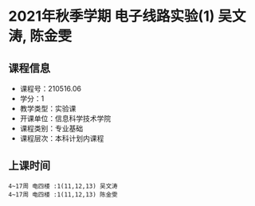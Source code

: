 # 2021年秋季学期 电子线路实验(1) 吴文涛, 陈金雯






## 课程信息

- 课程号：210516.06
- 学分：1
- 教学类型：实验课
- 开课单位：信息科学技术学院
- 课程类别：专业基础
- 课程层次：本科计划内课程

## 上课时间

```
4~17周 电四楼 :1(11,12,13) 吴文涛
4~17周 电四楼 :1(11,12,13) 陈金雯
```

